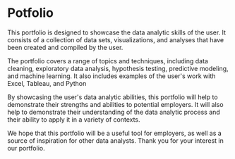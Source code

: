 # Potfolio

This portfolio is designed to showcase the data analytic skills of the user. It consists of a collection of data sets, visualizations, and analyses that have been created and compiled by the user.

The portfolio covers a range of topics and techniques, including data cleaning, exploratory data analysis, hypothesis testing, predictive modeling, and machine learning. It also includes examples of the user's work with Excel, Tableau, and Python

By showcasing the user's data analytic abilities, this portfolio will help to demonstrate their strengths and abilities to potential employers. It will also help to demonstrate their understanding of the data analytic process and their ability to apply it in a variety of contexts.

We hope that this portfolio will be a useful tool for employers, as well as a source of inspiration for other data analysts. Thank you for your interest in our portfolio.
